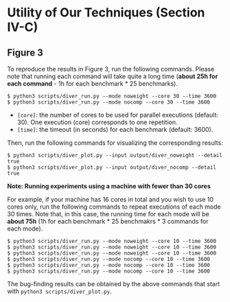 # Utility of Our Techniques (Section IV-C) 
## Figure 3
To reproduce the results in Figure 3, run the following commands. Please note that running each command will take quite a long time (**about 25h for each command** - 1h for each benchmark * 25 benchmarks).
```
$ python3 scripts/diver_run.py --mode noweight --core 30 --time 3600
$ python3 scripts/diver_run.py --mode nocomp --core 30 --time 3600
```
* ```[core]```: the number of cores to be used for parallel executions (default: 30). One execution (core) corresponds to one repetition.
* ```[time]```: the timeout (in seconds) for each benchmark (default: 3600).


Then, run the following commands for visualizing the corresponding results:
```
$ python3 scripts/diver_plot.py --input output/diver_noweight --detail true
$ python3 scripts/diver_plot.py --input output/diver_nocomp --detail true
```

**Note: Running experiments using a machine with fewer than 30 cores**

For example, if your machine has 16 cores in total and you wish to use 10 cores only,
run the following commands to repeat executions of each mode 30 times.
Note that, in this case, the running time for each mode will be **about 75h** (1h for each benchmark * 25 benchmakrs * 3 commands for each mode).
```
$ python3 scripts/diver_run.py --mode noweight --core 10 --time 3600
$ python3 scripts/diver_run.py --mode noweight --core 10 --time 3600
$ python3 scripts/diver_run.py --mode noweight --core 10 --time 3600
$ python3 scripts/diver_run.py --mode nocomp --core 10 --time 3600
$ python3 scripts/diver_run.py --mode nocomp --core 10 --time 3600
$ python3 scripts/diver_run.py --mode nocomp --core 10 --time 3600
```

The bug-finding results can be obtained by the above commands that start with ``python3 scripts/diver_plot.py``.
